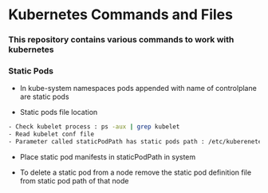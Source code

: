 # Kubernetes Commands and Files

### This repository contains various commands to work with kubernetes

### Static Pods

- In kube-system namespaces pods appended with name of controlplane are static pods

- Static pods file location
```sh
- Check kubelet process : ps -aux | grep kubelet
- Read kubelet conf file
- Parameter called staticPodPath has static pods path : /etc/kuberenetes/manifests
```
- Place static pod manifests in staticPodPath in system

- To delete a static pod from a node remove the static pod definition file from static pod path of that node
